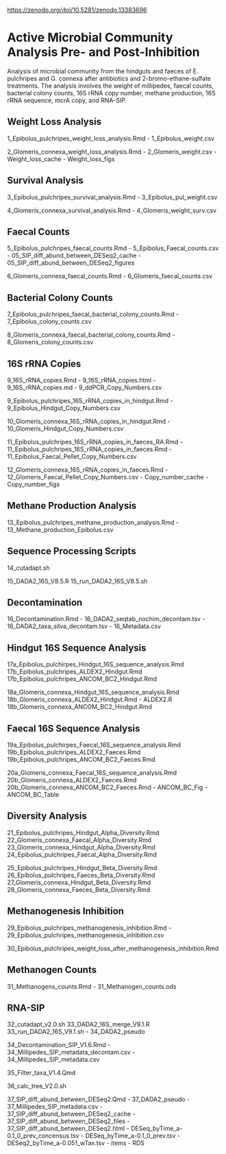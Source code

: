 https://zenodo.org/doi/10.5281/zenodo.13383696

# Active Microbial Community Analysis Pre- and Post-Inhibition

Analysis of microbial community from the hindguts and faeces of E. pulchripes and G. connexa after antibiotics and 2-bromo-ethane-sulfate treatments. The analysis involves the weight of millipedes, faecal counts, bacterial colony counts, 16S rRNA copy number, methane production, 16S rRNA sequence, mcrA copy, and RNA-SIP.

## Weight Loss Analysis

1_Epibolus_pulchripes_weight_loss_analysis.Rmd
    - 1_Epibolus_weight.csv

2_Glomeris_connexa_weight_loss_analysis.Rmd
    - 2_Glomeris_weight.csv
    - Weight_loss_cache
    - Weight_loss_figs

## Survival Analysis

3_Epibolus_pulchripes_survival_analysis.Rmd
    - 3_Epibolus_pul_weight.csv

4_Glomeris_connexa_survival_analysis.Rmd
    - 4_Glomeris_weight_surv.csv

## Faecal Counts

5_Epibolus_pulchripes_faecal_counts.Rmd
    - 5_Epibolus_Faecal_counts.csv
    - 05_SIP_diff_abund_between_DESeq2_cache
    - 05_SIP_diff_abund_between_DESeq2_figures

6_Glomeris_connexa_faecal_counts.Rmd
    - 6_Glomeris_faecal_counts.csv

## Bacterial Colony Counts

7_Epibolus_pulchripes_faecal_bacterial_colony_counts.Rmd
    - 7_Epibolus_colony_counts.csv

8_Glomeris_connexa_faecal_bacterial_colony_counts.Rmd
    - 8_Glomeris_colony_counts.csv

## 16S rRNA Copies

9_16S_rRNA_copies.Rmd
    - 9_16S_rRNA_copies.html
    - 9_16S_rRNA_copies.md
    - 9_ddPCR_Copy_Numbers.csv

9_Epibolus_pulchripes_16S_rRNA_copies_in_hindgut.Rmd
    - 9_Epibolus_Hindgut_Copy_Numbers.csv

10_Glomeris_connexa_16S_rRNA_copies_in_hindgut.Rmd
    - 10_Glomeris_Hindgut_Copy_Numbers.csv

11_Epibolus_pulchripes_16S_rRNA_copies_in_faeces_RA.Rmd
    - 11_Epibolus_pulchripes_16S_rRNA_copies_in_faeces.Rmd
    - 11_Epibolus_Faecal_Pellet_Copy_Numbers.csv

12_Glomeris_connexa_16S_rRNA_copies_in_faeces.Rmd
    - 12_Glomeris_Faecal_Pellet_Copy_Numbers.csv
    - Copy_number_cache
    - Copy_number_figs

## Methane Production Analysis

13_Epibolus_pulchripes_methane_production_analysis.Rmd
    - 13_Methane_production_Epibolus.csv

## Sequence Processing Scripts

14_cutadapt.sh

15_DADA2_16S_V8.5.R
15_run_DADA2_16S_V8.5.sh

## Decontamination

16_Decontamination.Rmd
    - 16_DADA2_seqtab_nochim_decontam.tsv
    - 16_DADA2_taxa_silva_decontam.tsv
    - 16_Metadata.csv

## Hindgut 16S Sequence Analysis

17a_Epibolus_pulchirpes_Hindgut_16S_sequence_analysis.Rmd
17b_Epibolus_pulchripes_ALDEX2_Hindgut.Rmd
17b_Epibolus_pulchripes_ANCOM_BC2_Hindgut.Rmd

18a_Glomeris_connexa_Hindgut_16S_sequence_analysis.Rmd
18b_Glomeris_connexa_ALDEX2_Hindgut.Rmd
    - ALDEX2.R
18b_Glomeris_connexa_ANCOM_BC2_Hindgut.Rmd

## Faecal 16S Sequence Analysis

19a_Epibolus_pulchirpes_Faecal_16S_sequence_analysis.Rmd
19b_Epibolus_pulchripes_ALDEX2_Faeces.Rmd
19b_Epibolus_pulchripes_ANCOM_BC2_Faeces.Rmd

20a_Glomeris_connexa_Faecal_16S_sequence_analysis.Rmd
20b_Glomeris_connexa_ALDEX2_Faeces.Rmd
20b_Glomeris_connexa_ANCOM_BC2_Faeces.Rmd
    - ANCOM_BC_Fig
    - ANCOM_BC_Table

## Diversity Analysis

21_Epibolus_pulchripes_Hindgut_Alpha_Diversity.Rmd
22_Glomeris_connexa_Faecal_Alpha_Diversity.Rmd
23_Glomeris_connexa_Hindgut_Alpha_Diversity.Rmd
24_Epibolus_pulchripes_Faecal_Alpha_Diversity.Rmd

25_Epibolus_pulchripes_Hindgut_Beta_Diversity.Rmd
26_Epibolus_pulchripes_Faeces_Beta_Diversity.Rmd
27_Glomeris_connexa_Hindgut_Beta_Diversity.Rmd
28_Glomeris_connexa_Faeces_Beta_Diversity.Rmd

## Methanogenesis Inhibition

29_Epibolus_pulchripes_methanogenesis_inhibition.Rmd
    - 29_Epibolus_pulchripes_methanogenesis_inhibition.csv

30_Epibolus_pulchripes_weight_loss_after_methanogenesis_inhibition.Rmd

## Methanogen Counts

31_Methanogens_counts.Rmd
    - 31_Methanogen_counts.ods

## RNA-SIP

32_cutadapt_v2.0.sh
33_DADA2_16S_merge_V9.1.R
33_run_DADA2_16S_V9.1.sh
    - 34_DADA2_pseudo

34_Decontamination_SIP_V1.6.Rmd
    - 34_Millipedes_SIP_metadata_decontam.csv
    - 34_Millipedes_SIP_metadata.csv

35_Filter_taxa_V1.4.Qmd

36_calc_tree_V2.0.sh

37_SIP_diff_abund_between_DESeq2.Qmd
    - 37_DADA2_pseudo
    - 37_Millipedes_SIP_metadata.csv
    - 37_SIP_diff_abund_between_DESeq2_cache
    - 37_SIP_diff_abund_between_DESeq2_files
    - 37_SIP_diff_abund_between_DESeq2.html
    - DESeq_byTime_a-0.1_0_prev_concensus.tsv
    - DESeq_byTime_a-0.1_0_prev.tsv
    - DESeq2_byTime_a-0.051_wTax.tsv
    - items
    - RDS
